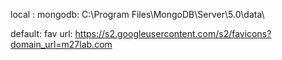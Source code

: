 local : mongodb: C:\Program Files\MongoDB\Server\5.0\data\

default: fav url: https://s2.googleusercontent.com/s2/favicons?domain_url=m27lab.com